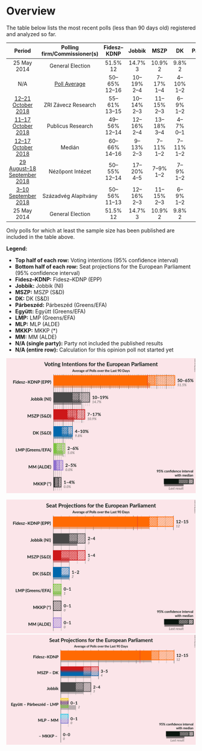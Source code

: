 # Overview

The table below lists the most recent polls (less than 90 days old) registered and analyzed so far.

| Period     | Polling firm/Commissioner(s) | Fidesz–KDNP | Jobbik | MSZP | DK | Párbeszéd | Együtt | LMP | MLP | MKKP | MM |
|:----------:|:----------------------------:|:--:|:--:|:--:|:--:|:--:|:--:|:--:|:--:|:--:|:--:|
| 25 May 2014 | General Election | 51.5% <br> 12 | 14.7% <br> 3 | 10.9% <br> 2 | 9.8% <br> 2 | 7.2% <br> 1 | 7.2% <br> 0 | 5.0% <br> 1 | 0.0% <br> 0 | 0.0% <br> 0 | 0.0% <br> 0 |
| N/A | [Poll Average](average.html) | 50–65% <br> 12–16 | 10–19% <br> 2–4 | 7–17% <br> 1–4 | 4–10% <br> 1–2 | N/A <br> N/A | N/A <br> N/A | 2–6% <br> 0–1 | N/A <br> N/A | 1–4% <br> 0–1 | 2–5% <br> 0–1 |
| [12–21 October 2018](2018-10-21-ZRIZáveczResearch.html) | ZRI Závecz Research | 55–61% <br> 13–15 | 10–14% <br> 2–3 | 11–15% <br> 2–3 | 6–9% <br> 1–2 | N/A <br> N/A | N/A <br> N/A | 2–4% <br> 0–1 | N/A <br> N/A | 1–3% <br> 0 | 3–5% <br> 0–1 |
| [11–17 October 2018](2018-10-17-PublicusResearch.html) | Publicus Research | 49–56% <br> 12–14 | 12–16% <br> 2–4 | 13–18% <br> 3–4 | 4–7% <br> 0–1 | N/A <br> N/A | N/A <br> N/A | 3–5% <br> 0–1 | N/A <br> N/A | 2–4% <br> 0–1 | 1–3% <br> 0 |
| [12–17 October 2018](2018-10-17-Medián.html) | Medián | 60–66% <br> 14–16 | 9–13% <br> 2–3 | 7–11% <br> 1–2 | 7–11% <br> 1–2 | N/A <br> N/A | N/A <br> N/A | 1–3% <br> 0 | N/A <br> N/A | 1–2% <br> 0 | 2–4% <br> 0–1 |
| [29 August–18 September 2018](2018-09-18-NézőpontIntézet.html) | Nézőpont Intézet | 50–55% <br> 12–14 | 17–20% <br> 4–5 | 7–9% <br> 1–2 | 7–9% <br> 1–2 | N/A <br> N/A | N/A <br> N/A | 4–6% <br> 1 | N/A <br> N/A | 2–4% <br> 0 | 2–4% <br> 0 |
| [3–10 September 2018](2018-09-10-SzázadvégAlapítvány.html) | Századvég Alapítvány | 50–56% <br> 11–13 | 12–16% <br> 2–3 | 11–15% <br> 2–3 | 6–9% <br> 1–2 | N/A <br> N/A | N/A <br> N/A | 4–7% <br> 0–1 | N/A <br> N/A | N/A <br> N/A | N/A <br> N/A |
| 25 May 2014 | General Election | 51.5% <br> 12 | 14.7% <br> 3 | 10.9% <br> 2 | 9.8% <br> 2 | 7.2% <br> 1 | 7.2% <br> 0 | 5.0% <br> 1 | 0.0% <br> 0 | 0.0% <br> 0 | 0.0% <br> 0 |

Only polls for which at least the sample size has been published are included in the table above.

**Legend:**
+ **Top half of each row:** Voting intentions (95% confidence interval)
+ **Bottom half of each row:** Seat projections for the European Parliament (95% confidence interval)
+ **Fidesz–KDNP:** Fidesz–KDNP (EPP)
+ **Jobbik:** Jobbik (NI)
+ **MSZP:** MSZP (S&D)
+ **DK:** DK (S&D)
+ **Párbeszéd:** Párbeszéd (Greens/EFA)
+ **Együtt:** Együtt (Greens/EFA)
+ **LMP:** LMP (Greens/EFA)
+ **MLP:** MLP (ALDE)
+ **MKKP:** MKKP (*)
+ **MM:** MM (ALDE)
+ **N/A (single party):** Party not included the published results
+ **N/A (entire row):** Calculation for this opinion poll not started yet


![Graph with voting intentions not yet produced](average.png "Voting Intentions")

![Graph with seats not yet produced](average-seats.png "Seats")
![Graph with coalitions seats not yet produced](average-coalitions-seats.png "Coalitions Seats")
